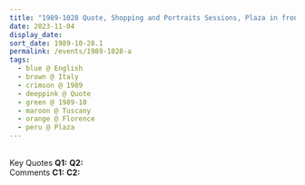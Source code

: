 ```yaml
---
title: "1989-1028 Quote, Shopping and Portraits Sessions, Plaza in front of the Cathedral Santa Maria Novelle, Florence, Tuscany, Italy"
date: 2023-11-04
display_date: 
sort_date: 1989-10-28.1
permalink: /events/1989-1028-a
tags:
  - blue @ English
  - brown @ Italy
  - crimson @ 1989
  - deeppink @ Quote
  - green @ 1989-10
  - maroon @ Tuscany
  - orange @ Florence
  - peru @ Plaza
---
```


<br>

<wave-list>
  <list-title color="DarkSeaGreen" width="55">Key Quotes</list-title>
  <list-item color="BlanchedAlmond" width="280"><b>Q1:</b> <i></i></list-item>
  <list-item color="Lavender" width="280"><b>Q2:</b> <i></i></list-item>
</wave-list>

<br>

<wave-list>
  <list-title color="DarkSeaGreen" width="55">Comments</list-title>
  <list-item color="BlanchedAlmond" width="280"><b>C1:</b> <i></i></list-item>
  <list-item color="Lavender" width="280"><b>C2:</b> <i></i></list-item>
</wave-list>